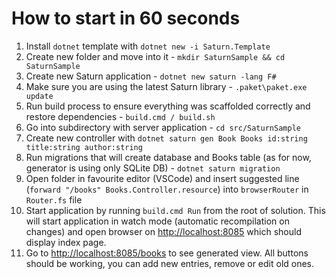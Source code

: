 # How to start in 60 seconds

1. Install `dotnet` template with `dotnet new -i Saturn.Template`
2. Create new folder and move into it - `mkdir SaturnSample && cd SaturnSample`
3. Create new Saturn application - `dotnet new saturn -lang F#`
4. Make sure you are using the latest Saturn library - `.paket\paket.exe update`
5. Run build process to ensure everything was scaffolded correctly and restore dependencies - `build.cmd / build.sh`
6. Go into subdirectory with server application - `cd src/SaturnSample`
7. Create new controller with `dotnet saturn gen Book Books id:string title:string author:string`
8. Run migrations that will create database and Books table (as for now, generator is using only SQLite DB) - `dotnet saturn migration`
9. Open folder in favourite editor (VSCode) and insert suggested line (`forward "/books" Books.Controller.resource`) into `browserRouter` in `Router.fs` file
10. Start application by running `build.cmd Run` from the root of solution. This will start application in watch mode (automatic recompilation on changes) and open browser on [http://localhost:8085](http://localhost:8085) which should display index page.
11. Go to [http://localhost:8085/books](http://localhost:8085/books) to see generated view. All buttons should be working, you can add new entries, remove or edit old ones.
